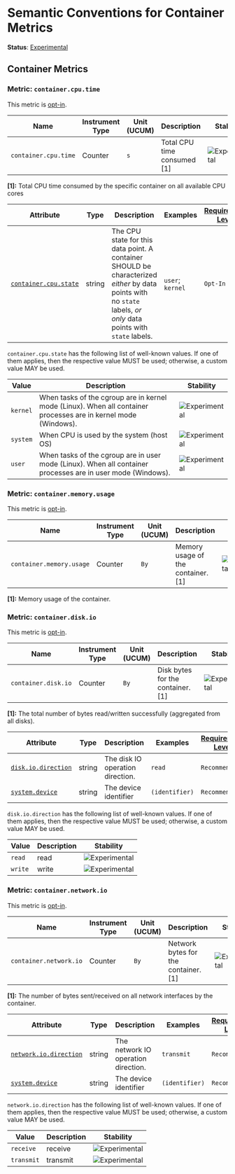 <!--- Hugo front matter used to generate the website version of this page:
linkTitle: Container
--->

# Semantic Conventions for Container Metrics

**Status**: [Experimental][DocumentStatus]

## Container Metrics

### Metric: `container.cpu.time`

This metric is [opt-in][MetricOptIn].

<!-- semconv metric.container.cpu.time(metric_table) -->
<!-- NOTE: THIS TEXT IS AUTOGENERATED. DO NOT EDIT BY HAND. -->
<!-- see templates/registry/markdown/snippet.md.j2 -->
<!-- prettier-ignore-start -->
<!-- markdownlint-capture -->
<!-- markdownlint-disable -->

| Name     | Instrument Type | Unit (UCUM) | Description    | Stability |
| -------- | --------------- | ----------- | -------------- | --------- |
| `container.cpu.time` | Counter | `s` | Total CPU time consumed [1] | ![Experimental](https://img.shields.io/badge/-experimental-blue) |


**[1]:** Total CPU time consumed by the specific container on all available CPU cores



<!-- markdownlint-restore -->
<!-- prettier-ignore-end -->
<!-- END AUTOGENERATED TEXT -->
<!-- endsemconv -->

<!-- semconv metric.container.cpu.time(full) -->
<!-- NOTE: THIS TEXT IS AUTOGENERATED. DO NOT EDIT BY HAND. -->
<!-- see templates/registry/markdown/snippet.md.j2 -->
<!-- prettier-ignore-start -->
<!-- markdownlint-capture -->
<!-- markdownlint-disable -->

| Attribute  | Type | Description  | Examples  | [Requirement Level](https://opentelemetry.io/docs/specs/semconv/general/attribute-requirement-level/) | Stability |
|---|---|---|---|---|---|
| [`container.cpu.state`](/docs/attributes-registry/container.md) | string | The CPU state for this data point. A container SHOULD be characterized _either_ by data points with no `state` labels, _or only_ data points with `state` labels. | `user`; `kernel` | `Opt-In` | ![Experimental](https://img.shields.io/badge/-experimental-blue) |

`container.cpu.state` has the following list of well-known values. If one of them applies, then the respective value MUST be used; otherwise, a custom value MAY be used.

| Value  | Description | Stability |
|---|---|---|
| `kernel` | When tasks of the cgroup are in kernel mode (Linux). When all container processes are in kernel mode (Windows). | ![Experimental](https://img.shields.io/badge/-experimental-blue) |
| `system` | When CPU is used by the system (host OS) | ![Experimental](https://img.shields.io/badge/-experimental-blue) |
| `user` | When tasks of the cgroup are in user mode (Linux). When all container processes are in user mode (Windows). | ![Experimental](https://img.shields.io/badge/-experimental-blue) |



<!-- markdownlint-restore -->
<!-- prettier-ignore-end -->
<!-- END AUTOGENERATED TEXT -->
<!-- endsemconv -->

### Metric: `container.memory.usage`

This metric is [opt-in][MetricOptIn].

<!-- semconv metric.container.memory.usage(metric_table) -->
<!-- NOTE: THIS TEXT IS AUTOGENERATED. DO NOT EDIT BY HAND. -->
<!-- see templates/registry/markdown/snippet.md.j2 -->
<!-- prettier-ignore-start -->
<!-- markdownlint-capture -->
<!-- markdownlint-disable -->

| Name     | Instrument Type | Unit (UCUM) | Description    | Stability |
| -------- | --------------- | ----------- | -------------- | --------- |
| `container.memory.usage` | Counter | `By` | Memory usage of the container. [1] | ![Experimental](https://img.shields.io/badge/-experimental-blue) |


**[1]:** Memory usage of the container.



<!-- markdownlint-restore -->
<!-- prettier-ignore-end -->
<!-- END AUTOGENERATED TEXT -->
<!-- endsemconv -->

<!-- semconv metric.container.memory.usage(full) -->
<!-- NOTE: THIS TEXT IS AUTOGENERATED. DO NOT EDIT BY HAND. -->
<!-- see templates/registry/markdown/snippet.md.j2 -->
<!-- prettier-ignore-start -->
<!-- markdownlint-capture -->
<!-- markdownlint-disable -->


<!-- markdownlint-restore -->
<!-- prettier-ignore-end -->
<!-- END AUTOGENERATED TEXT -->
<!-- endsemconv -->

### Metric: `container.disk.io`

This metric is [opt-in][MetricOptIn].

<!-- semconv metric.container.disk.io(metric_table) -->
<!-- NOTE: THIS TEXT IS AUTOGENERATED. DO NOT EDIT BY HAND. -->
<!-- see templates/registry/markdown/snippet.md.j2 -->
<!-- prettier-ignore-start -->
<!-- markdownlint-capture -->
<!-- markdownlint-disable -->

| Name     | Instrument Type | Unit (UCUM) | Description    | Stability |
| -------- | --------------- | ----------- | -------------- | --------- |
| `container.disk.io` | Counter | `By` | Disk bytes for the container. [1] | ![Experimental](https://img.shields.io/badge/-experimental-blue) |


**[1]:** The total number of bytes read/written successfully (aggregated from all disks).



<!-- markdownlint-restore -->
<!-- prettier-ignore-end -->
<!-- END AUTOGENERATED TEXT -->
<!-- endsemconv -->

<!-- semconv metric.container.disk.io(full) -->
<!-- NOTE: THIS TEXT IS AUTOGENERATED. DO NOT EDIT BY HAND. -->
<!-- see templates/registry/markdown/snippet.md.j2 -->
<!-- prettier-ignore-start -->
<!-- markdownlint-capture -->
<!-- markdownlint-disable -->

| Attribute  | Type | Description  | Examples  | [Requirement Level](https://opentelemetry.io/docs/specs/semconv/general/attribute-requirement-level/) | Stability |
|---|---|---|---|---|---|
| [`disk.io.direction`](/docs/attributes-registry/disk.md) | string | The disk IO operation direction. | `read` | `Recommended` | ![Experimental](https://img.shields.io/badge/-experimental-blue) |
| [`system.device`](/docs/attributes-registry/system.md) | string | The device identifier | `(identifier)` | `Recommended` | ![Experimental](https://img.shields.io/badge/-experimental-blue) |

`disk.io.direction` has the following list of well-known values. If one of them applies, then the respective value MUST be used; otherwise, a custom value MAY be used.

| Value  | Description | Stability |
|---|---|---|
| `read` | read | ![Experimental](https://img.shields.io/badge/-experimental-blue) |
| `write` | write | ![Experimental](https://img.shields.io/badge/-experimental-blue) |



<!-- markdownlint-restore -->
<!-- prettier-ignore-end -->
<!-- END AUTOGENERATED TEXT -->
<!-- endsemconv -->

### Metric: `container.network.io`

This metric is [opt-in][MetricOptIn].

<!-- semconv metric.container.network.io(metric_table) -->
<!-- NOTE: THIS TEXT IS AUTOGENERATED. DO NOT EDIT BY HAND. -->
<!-- see templates/registry/markdown/snippet.md.j2 -->
<!-- prettier-ignore-start -->
<!-- markdownlint-capture -->
<!-- markdownlint-disable -->

| Name     | Instrument Type | Unit (UCUM) | Description    | Stability |
| -------- | --------------- | ----------- | -------------- | --------- |
| `container.network.io` | Counter | `By` | Network bytes for the container. [1] | ![Experimental](https://img.shields.io/badge/-experimental-blue) |


**[1]:** The number of bytes sent/received on all network interfaces by the container.



<!-- markdownlint-restore -->
<!-- prettier-ignore-end -->
<!-- END AUTOGENERATED TEXT -->
<!-- endsemconv -->

<!-- semconv metric.container.network.io(full) -->
<!-- NOTE: THIS TEXT IS AUTOGENERATED. DO NOT EDIT BY HAND. -->
<!-- see templates/registry/markdown/snippet.md.j2 -->
<!-- prettier-ignore-start -->
<!-- markdownlint-capture -->
<!-- markdownlint-disable -->

| Attribute  | Type | Description  | Examples  | [Requirement Level](https://opentelemetry.io/docs/specs/semconv/general/attribute-requirement-level/) | Stability |
|---|---|---|---|---|---|
| [`network.io.direction`](/docs/attributes-registry/network.md) | string | The network IO operation direction. | `transmit` | `Recommended` | ![Experimental](https://img.shields.io/badge/-experimental-blue) |
| [`system.device`](/docs/attributes-registry/system.md) | string | The device identifier | `(identifier)` | `Recommended` | ![Experimental](https://img.shields.io/badge/-experimental-blue) |

`network.io.direction` has the following list of well-known values. If one of them applies, then the respective value MUST be used; otherwise, a custom value MAY be used.

| Value  | Description | Stability |
|---|---|---|
| `receive` | receive | ![Experimental](https://img.shields.io/badge/-experimental-blue) |
| `transmit` | transmit | ![Experimental](https://img.shields.io/badge/-experimental-blue) |



<!-- markdownlint-restore -->
<!-- prettier-ignore-end -->
<!-- END AUTOGENERATED TEXT -->
<!-- endsemconv -->

[DocumentStatus]: https://opentelemetry.io/docs/specs/otel/document-status
[MetricOptIn]: https://github.com/open-telemetry/semantic-conventions/blob/v1.26.0/docs/general/metric-requirement-level.md#opt-in
